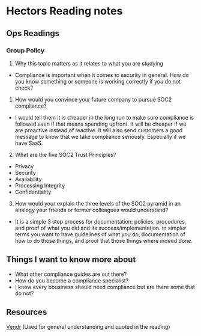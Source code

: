 # Hectors Reading notes


## Ops Readings


### Group Policy

1. Why this topic matters as it relates to what you are studying

- Compliance is important when it comes to security in general. How do you know something or someone is working correctly if you do not check?

1. How would you convince your future company to pursue SOC2 compliance?

- I would tell them it is cheaper in the long run to make sure compliance is followed even if that means spending upfront. It will be cheaper if we are proactive instead of reactive. It will also send customers a good message to know that we take compliance seriously. Especially if we have SaaS.

2. What are the five SOC2 Trust Principles?

- Privacy
- Security
- Availability
- Processing Integrity
- Confidentiality

3. How would your explain the three levels of the SOC2 pyramid in an analogy your friends or former colleagues would understand?

- It is a simple 3 step process for documentation: policies, procedures, and proof of what you did and its success/implementation. in simpler terms you want to have guidelines of what you do, documentation of how to do those things, and proof that those things where indeed done.

## Things I want to know more about

- What other compliance guides are out there?
- How do you become a compliance specialist?
- I know every bbusiness should need compliance but are there some that do not?
 
## Resources

[Vendr](https://www.vendr.com/blog/soc-2-compliance-guide)
(Used for general understanding and quoted in the reading)